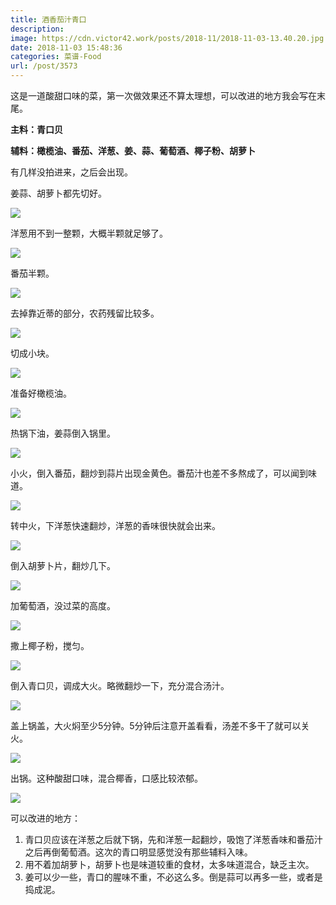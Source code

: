 ```yaml
---
title: 酒香茄汁青口
description: 
image: https://cdn.victor42.work/posts/2018-11/2018-11-03-13.40.20.jpg
date: 2018-11-03 15:48:36
categories: 菜谱-Food
url: /post/3573
---
```


这是一道酸甜口味的菜，第一次做效果还不算太理想，可以改进的地方我会写在末尾。

**主料：青口贝**

**辅料：橄榄油、番茄、洋葱、姜、蒜、葡萄酒、椰子粉、胡萝卜**

有几样没拍进来，之后会出现。

姜蒜、胡萝卜都先切好。

![](https://cdn.victor42.work/posts/2018-11/2018-11-03-12.46.46.jpg)

洋葱用不到一整颗，大概半颗就足够了。

![](https://cdn.victor42.work/posts/2018-11/2018-11-03-12.50.30.jpg)

番茄半颗。

![](https://cdn.victor42.work/posts/2018-11/2018-11-03-12.54.29.jpg)

去掉靠近蒂的部分，农药残留比较多。

![](https://cdn.victor42.work/posts/2018-11/2018-11-03-13.02.10.jpg)

切成小块。

![](https://cdn.victor42.work/posts/2018-11/2018-11-03-13.03.13.jpg)

准备好橄榄油。

![](https://cdn.victor42.work/posts/2018-11/2018-11-03-13.04.22.jpg)

热锅下油，姜蒜倒入锅里。

![](https://cdn.victor42.work/posts/2018-11/2018-11-03-13.07.31.jpg)

小火，倒入番茄，翻炒到蒜片出现金黄色。番茄汁也差不多熬成了，可以闻到味道。

![](https://cdn.victor42.work/posts/2018-11/2018-11-03-13.08.36.jpg)

转中火，下洋葱快速翻炒，洋葱的香味很快就会出来。

![](https://cdn.victor42.work/posts/2018-11/2018-11-03-13.11.40.jpg)

倒入胡萝卜片，翻炒几下。

![](https://cdn.victor42.work/posts/2018-11/2018-11-03-13.13.21.jpg)

加葡萄酒，没过菜的高度。

![](https://cdn.victor42.work/posts/2018-11/2018-11-03-13.15.34.jpg)

撒上椰子粉，搅匀。

![](https://cdn.victor42.work/posts/2018-11/2018-11-03-13.16.36.jpg)

倒入青口贝，调成大火。略微翻炒一下，充分混合汤汁。

![](https://cdn.victor42.work/posts/2018-11/2018-11-03-13.17.48.jpg)

盖上锅盖，大火焖至少5分钟。5分钟后注意开盖看看，汤差不多干了就可以关火。

![](https://cdn.victor42.work/posts/2018-11/2018-11-03-13.23.31.jpg)

出锅。这种酸甜口味，混合椰香，口感比较浓郁。

![](https://cdn.victor42.work/posts/2018-11/2018-11-03-13.40.20.jpg)

可以改进的地方：
1. 青口贝应该在洋葱之后就下锅，先和洋葱一起翻炒，吸饱了洋葱香味和番茄汁之后再倒葡萄酒。这次的青口明显感觉没有那些辅料入味。
2. 用不着加胡萝卜，胡萝卜也是味道较重的食材，太多味道混合，缺乏主次。
3. 姜可以少一些，青口的腥味不重，不必这么多。倒是蒜可以再多一些，或者是捣成泥。